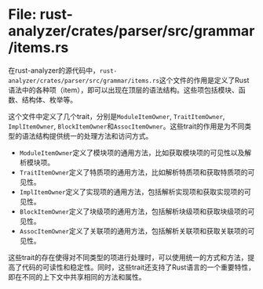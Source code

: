 # File: rust-analyzer/crates/parser/src/grammar/items.rs

在rust-analyzer的源代码中，`rust-analyzer/crates/parser/src/grammar/items.rs`这个文件的作用是定义了Rust语法中的各种项（item），即可以出现在顶层的语法结构。这些项包括模块、函数、结构体、枚举等。

这个文件中定义了几个trait，分别是`ModuleItemOwner`, `TraitItemOwner`, `ImplItemOwner`, `BlockItemOwner`和`AssocItemOwner`。这些trait的作用是为不同类型的语法结构提供统一的处理方法和访问方式。

- `ModuleItemOwner`定义了模块项的通用方法，比如获取模块项的可见性以及解析模块项。
- `TraitItemOwner`定义了特质项的通用方法，比如解析特质项和获取特质项的可见性。
- `ImplItemOwner`定义了实现项的通用方法，包括解析实现项和获取实现项的可见性。
- `BlockItemOwner`定义了块级项的通用方法，包括解析块级项和获取块级项的可见性。
- `AssocItemOwner`定义了关联项的通用方法，包括解析关联项和获取关联项的可见性。

这些trait的存在使得对不同类型的项进行处理时，可以使用统一的方式和方法，提高了代码的可读性和稳定性。同时，这些trait还支持了Rust语言的一个重要特性，即在不同的上下文中共享相同的方法和属性。


